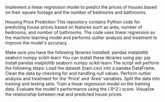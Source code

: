 Implement a linear regression model to predict the prices of houses based on their square footage and the number of bedrooms and bathrooms.

Housing Price Prediction
This repository contains Python code for predicting house prices based on features such as area, number of bedrooms, and number of bathrooms. 
The code uses linear regression as the machine learning model and performs outlier analysis and treatment to improve the model's accuracy.

Make sure you have the following libraries installed:
pandas
matplotlib
seaborn
numpy
scikit-learn
You can install these libraries using pip:
pip install pandas matplotlib seaborn numpy scikit-learn
The script will perform the following steps:
Load the dataset (train.csv) into a pandas DataFrame.
Clean the data by checking for and handling null values.
Perform outlier analysis and treatment for the 'Price' and 'Area' variables.
Split the data into training and testing sets.
Train a linear regression model on the training data.
Evaluate the model's performance using the ( R^2 ) score.
Visualize the relationship between real and predicted house prices.
